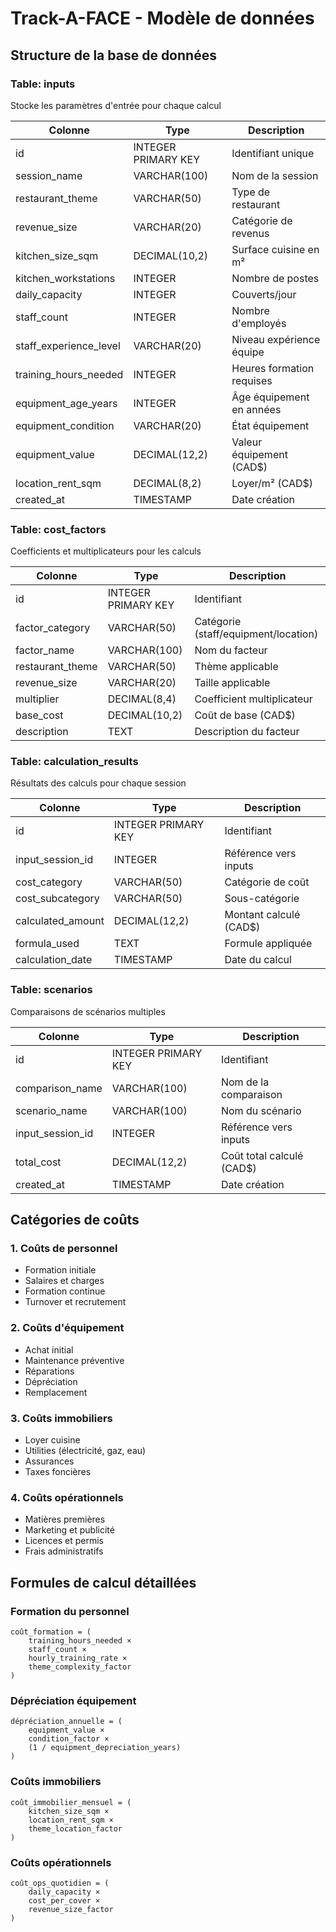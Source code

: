# Track-A-FACE - Modèle de données

## Structure de la base de données

### Table: **inputs**
Stocke les paramètres d'entrée pour chaque calcul

| Colonne | Type | Description |
|---------|------|-------------|
| id | INTEGER PRIMARY KEY | Identifiant unique |
| session_name | VARCHAR(100) | Nom de la session |
| restaurant_theme | VARCHAR(50) | Type de restaurant |
| revenue_size | VARCHAR(20) | Catégorie de revenus |
| kitchen_size_sqm | DECIMAL(10,2) | Surface cuisine en m² |
| kitchen_workstations | INTEGER | Nombre de postes |
| daily_capacity | INTEGER | Couverts/jour |
| staff_count | INTEGER | Nombre d'employés |
| staff_experience_level | VARCHAR(20) | Niveau expérience équipe |
| training_hours_needed | INTEGER | Heures formation requises |
| equipment_age_years | INTEGER | Âge équipement en années |
| equipment_condition | VARCHAR(20) | État équipement |
| equipment_value | DECIMAL(12,2) | Valeur équipement (CAD$) |
| location_rent_sqm | DECIMAL(8,2) | Loyer/m² (CAD$) |
| created_at | TIMESTAMP | Date création |

### Table: **cost_factors**
Coefficients et multiplicateurs pour les calculs

| Colonne | Type | Description |
|---------|------|-------------|
| id | INTEGER PRIMARY KEY | Identifiant |
| factor_category | VARCHAR(50) | Catégorie (staff/equipment/location) |
| factor_name | VARCHAR(100) | Nom du facteur |
| restaurant_theme | VARCHAR(50) | Thème applicable |
| revenue_size | VARCHAR(20) | Taille applicable |
| multiplier | DECIMAL(8,4) | Coefficient multiplicateur |
| base_cost | DECIMAL(10,2) | Coût de base (CAD$) |
| description | TEXT | Description du facteur |

### Table: **calculation_results**
Résultats des calculs pour chaque session

| Colonne | Type | Description |
|---------|------|-------------|
| id | INTEGER PRIMARY KEY | Identifiant |
| input_session_id | INTEGER | Référence vers inputs |
| cost_category | VARCHAR(50) | Catégorie de coût |
| cost_subcategory | VARCHAR(50) | Sous-catégorie |
| calculated_amount | DECIMAL(12,2) | Montant calculé (CAD$) |
| formula_used | TEXT | Formule appliquée |
| calculation_date | TIMESTAMP | Date du calcul |

### Table: **scenarios**
Comparaisons de scénarios multiples

| Colonne | Type | Description |
|---------|------|-------------|
| id | INTEGER PRIMARY KEY | Identifiant |
| comparison_name | VARCHAR(100) | Nom de la comparaison |
| scenario_name | VARCHAR(100) | Nom du scénario |
| input_session_id | INTEGER | Référence vers inputs |
| total_cost | DECIMAL(12,2) | Coût total calculé (CAD$) |
| created_at | TIMESTAMP | Date création |

## Catégories de coûts

### **1. Coûts de personnel**
- Formation initiale
- Salaires et charges
- Formation continue
- Turnover et recrutement

### **2. Coûts d'équipement**
- Achat initial
- Maintenance préventive
- Réparations
- Dépréciation
- Remplacement

### **3. Coûts immobiliers**
- Loyer cuisine
- Utilities (électricité, gaz, eau)
- Assurances
- Taxes foncières

### **4. Coûts opérationnels**
- Matières premières
- Marketing et publicité
- Licences et permis
- Frais administratifs

## Formules de calcul détaillées

### **Formation du personnel**
```
coût_formation = (
    training_hours_needed × 
    staff_count × 
    hourly_training_rate × 
    theme_complexity_factor
)
```

### **Dépréciation équipement**
```
dépréciation_annuelle = (
    equipment_value × 
    condition_factor × 
    (1 / equipment_depreciation_years)
)
```

### **Coûts immobiliers**
```
coût_immobilier_mensuel = (
    kitchen_size_sqm × 
    location_rent_sqm × 
    theme_location_factor
)
```

### **Coûts opérationnels**
```
coût_ops_quotidien = (
    daily_capacity × 
    cost_per_cover × 
    revenue_size_factor
)
```
